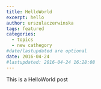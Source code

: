 ```yaml
---
title: HelloWorld
excerpt: hello
author: urszulaczerwinska
tags: featured
categories:
  - topics
  - new cathegory
#date/lastupdated are optional
date: 2016-04-24 
#lastupdated: 2016-04-24 16:28:08
---
```

This is a HelloWorld post
